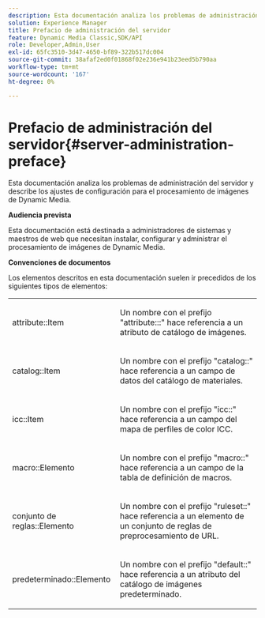 ```yaml
---
description: Esta documentación analiza los problemas de administración del servidor y describe los ajustes de configuración para el procesamiento de imágenes de Dynamic Media.
solution: Experience Manager
title: Prefacio de administración del servidor
feature: Dynamic Media Classic,SDK/API
role: Developer,Admin,User
exl-id: 65fc3510-3d47-4650-bf89-322b517dc004
source-git-commit: 38afaf2ed0f01868f02e236e941b23eed5b790aa
workflow-type: tm+mt
source-wordcount: '167'
ht-degree: 0%

---
```


# Prefacio de administración del servidor{#server-administration-preface}

Esta documentación analiza los problemas de administración del servidor y describe los ajustes de configuración para el procesamiento de imágenes de Dynamic Media.

**Audiencia prevista**

Esta documentación está destinada a administradores de sistemas y maestros de web que necesitan instalar, configurar y administrar el procesamiento de imágenes de Dynamic Media.

**Convenciones de documentos**

Los elementos descritos en esta documentación suelen ir precedidos de los siguientes tipos de elementos:

<table id="simpletable_E96BA470B3CE4266A9E6ED0440A56C40"> 
 <tr class="strow"> 
  <td class="stentry"> <p>attribute::Item </p></td> 
  <td class="stentry"> <p>Un nombre con el prefijo "attribute:::" hace referencia a un atributo de catálogo de imágenes. </p></td> 
 </tr> 
 <tr class="strow"> 
  <td class="stentry"> <p>catalog::Item </p></td> 
  <td class="stentry"> <p>Un nombre con el prefijo "catalog::" hace referencia a un campo de datos del catálogo de materiales. </p></td> 
 </tr> 
 <tr class="strow"> 
  <td class="stentry"> <p>icc::Item </p></td> 
  <td class="stentry"> <p>Un nombre con el prefijo "icc::" hace referencia a un campo del mapa de perfiles de color ICC. </p></td> 
 </tr> 
 <tr class="strow"> 
  <td class="stentry"> <p>macro::Elemento </p></td> 
  <td class="stentry"> <p>Un nombre con el prefijo "macro::" hace referencia a un campo de la tabla de definición de macros. </p></td> 
 </tr> 
 <tr class="strow"> 
  <td class="stentry"> <p>conjunto de reglas::Elemento </p></td> 
  <td class="stentry"> <p>Un nombre con el prefijo "ruleset::" hace referencia a un elemento de un conjunto de reglas de preprocesamiento de URL. </p></td> 
 </tr> 
 <tr class="strow"> 
  <td class="stentry"> <p>predeterminado::Elemento </p></td> 
  <td class="stentry"> <p>Un nombre con el prefijo "default::" hace referencia a un atributo del catálogo de imágenes predeterminado. </p></td> 
 </tr> 
</table>
